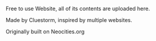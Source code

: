 Free to use Website, all of its contents are uploaded here.

Made by Cluestorm, inspired by multiple websites.

Originally built on Neocities.org
